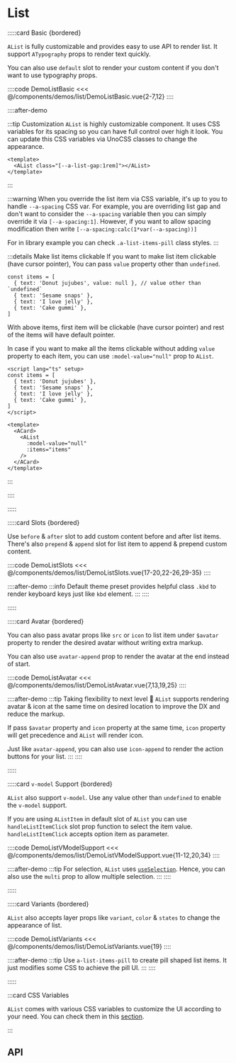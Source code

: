 <script lang="ts" setup>
import api from '@virgo/component-meta/AList.json';
import listItemApi from '@virgo/component-meta/AListItem.json';
</script>

# List

<!-- 👉 Basic -->
:::::card Basic {bordered}

`AList` is fully customizable and provides easy to use API to render list. It support `ATypography` props to render text quickly.

You can also use `default` slot to render your custom content if you don't want to use typography props.

::::code DemoListBasic
<<< @/components/demos/list/DemoListBasic.vue{2-7,12}
::::

::::after-demo

:::tip Customization
`AList` is highly customizable component. It uses CSS variables for its spacing so you can have full control over high it look. You can update this CSS variables via UnoCSS classes to change the appearance.

```vue
<template>
  <AList class="[--a-list-gap:1rem]"></AList>
</template>
```

:::

:::warning
When you override the list item via CSS variable, it's up to you to handle `--a-spacing` CSS var. For example, you are overriding list gap and don't want to consider the `--a-spacing` variable then you can simply override it via `[--a-spacing:1]`. However, if you want to allow spacing modification then write `[--a-spacing:calc(1*var(--a-spacing))]`

For in library example you can check `.a-list-items-pill` class styles.
:::

:::details Make list items clickable
If you want to make list item clickable (have cursor pointer), You can pass `value` property other than `undefined`.

```ts{2}
const items = [
  { text: 'Donut jujubes', value: null }, // value other than `undefined`
  { text: 'Sesame snaps' },
  { text: 'I love jelly' },
  { text: 'Cake gummi' },
]
```

With above items, first item will be clickable (have cursor pointer) and rest of the items will have default pointer.

In case if you want to make all the items clickable without adding `value` property to each item, you can use `:model-value="null"` prop to `AList`.

```vue{13}
<script lang="ts" setup>
const items = [
  { text: 'Donut jujubes' },
  { text: 'Sesame snaps' },
  { text: 'I love jelly' },
  { text: 'Cake gummi' },
]
</script>

<template>
  <ACard>
    <AList
      :model-value="null"
      :items="items"
    />
  </ACard>
</template>
```

:::

::::

:::::

<!-- 👉 Slots -->
:::::card Slots {bordered}

Use `before` & `after` slot to add custom content before and after list items. There's also `prepend` & `append` slot for list item to append & prepend custom content.

::::code DemoListSlots
<<< @/components/demos/list/DemoListSlots.vue{17-20,22-26,29-35}
::::

::::after-demo
:::info
Default theme preset provides helpful class `.kbd` to render keyboard keys just like `kbd` element.
:::
::::

:::::

<!-- 👉 Avatar -->
:::::card Avatar {bordered}

You can also pass avatar props like `src` or `icon` to list item under `$avatar` property to render the desired avatar without writing extra markup.

You can also use `avatar-append` prop to render the avatar at the end instead of start.

::::code DemoListAvatar
<<< @/components/demos/list/DemoListAvatar.vue{7,13,19,25}
::::

::::after-demo
:::tip Taking flexibility to next level 🚀
`AList` supports rendering avatar & icon at the same time on desired location to improve the DX and reduce the markup.

If pass `$avatar` property and `icon` property at the same time, `icon` property will get precedence and `AList` will render icon.

Just like `avatar-append`, you can also use `icon-append` to render the action buttons for your list. <i class="i-fluent-emoji-smiling-face-with-sunglasses"></i>
:::
::::

:::::

<!-- 👉 `v-model` Support -->
:::::card `v-model` Support {bordered}

`AList` also support `v-model`. Use any value other than `undefined` to enable the `v-model` support.

If you are using `AListItem` in default slot of `AList` you can use `handleListItemClick` slot prop function to select the item value. `handleListItemClick` accepts option item as parameter.

::::code DemoListVModelSupport
<<< @/components/demos/list/DemoListVModelSupport.vue{11-12,20,34}
::::

::::after-demo
:::tip
For selection, `AList` uses [`useSelection`](/guide/composables/useSelection). Hence, you can also use the `multi` prop to allow multiple selection.
:::
::::

:::::

<!-- 👉 Variants -->
:::::card Variants {bordered}

`AList` also accepts layer props like `variant`, `color` & `states` to change the appearance of list.

::::code DemoListVariants
<<< @/components/demos/list/DemoListVariants.vue{19}
::::

::::after-demo
:::tip
Use `a-list-items-pill` to create pill shaped list items. It just modifies some CSS to achieve the pill UI.
:::
::::

:::::

:::card CSS Variables

`AList` comes with various CSS variables to customize the UI according to your need. You can check them in this [section](/guide/getting-started/customization.html#css-variables).

:::

<!-- 👉 API -->
## API

<Api title="List" :api="api" class="mb-8"></Api>
<Api title="List item" :api="listItemApi"></Api>
